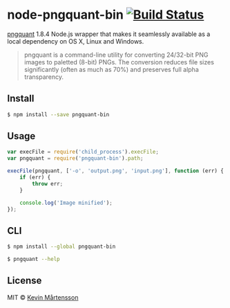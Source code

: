 # node-pngquant-bin [![Build Status](https://travis-ci.org/sindresorhus/node-pngquant-bin.svg?branch=master)](https://travis-ci.org/sindresorhus/node-pngquant-bin)

[pngquant](http://pngquant.org) 1.8.4 Node.js wrapper that makes it seamlessly available as a local dependency on OS X, Linux and Windows.

> pngquant is a command-line utility for converting 24/32-bit PNG images to paletted (8-bit) PNGs. The conversion reduces file sizes significantly (often as much as 70%) and preserves full alpha transparency.

## Install

```bash
$ npm install --save pngquant-bin
```

## Usage

```js
var execFile = require('child_process').execFile;
var pngquant = require('pngquant-bin').path;

execFile(pngquant, ['-o', 'output.png', 'input.png'], function (err) {
	if (err) {
		throw err;
	}

	console.log('Image minified');
});
```

## CLI

```bash
$ npm install --global pngquant-bin
```

```bash
$ pngquant --help
```

## License

MIT © [Kevin Mårtensson](http://kevinmartensson.com)
